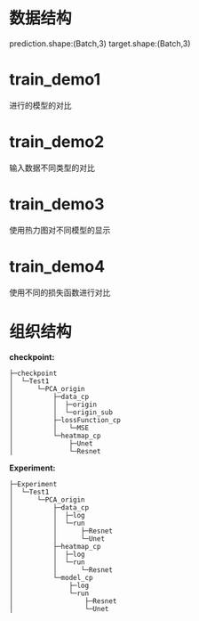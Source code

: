# 数据结构
prediction.shape:(Batch,3)
target.shape:(Batch,3)

# train_demo1
进行的模型的对比

# train_demo2
输入数据不同类型的对比

# train_demo3
使用热力图对不同模型的显示

# train_demo4
使用不同的损失函数进行对比

# 组织结构
**checkpoint:**
```
├─checkpoint
│  └─Test1
│      └─PCA_origin
│          ├─data_cp
│          │  ├─origin
│          │  └─origin_sub
│          ├─lossFunction_cp
│          │   └─MSE
│          └─heatmap_cp
│              ├─Unet
│              └─Resnet
```
**Experiment:**
```
├─Experiment
│  └─Test1
│      └─PCA_origin
│          ├─data_cp
│          │  ├─log
│          │  └─run
│          │      ├─Resnet
│          │      └─Unet
│          ├─heatmap_cp
│          │  ├─log
│          │  └─run
│          │      └─Resnet
│          └─model_cp
│              ├─log
│              └─run
│                  ├─Resnet
│                  └─Unet
```